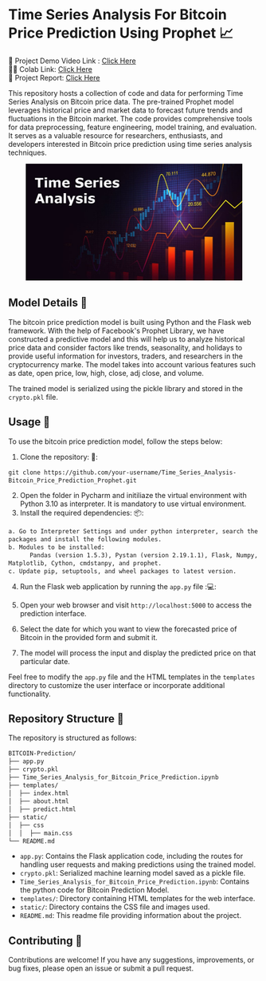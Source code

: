 # Time Series Analysis For Bitcoin Price Prediction Using Prophet 📈

🎥 Project Demo Video Link : [Click Here](https://drive.google.com/file/d/1OcqU1jD7n4bznouzC8qJUNGPhhIF2FU6/view?usp=sharing)<br>
👨‍💻 Colab Link: [Click Here](https://colab.research.google.com/drive/1pVjHidnB62aPjQ_YM7kZWBUqktENaZkQ?usp=sharing)<br>
📝 Project Report:  [Click Here](https://drive.google.com/file/d/1Mb2VN6lbkbHfV__rxIA0h5h7Q9vCm2XK/view?usp=sharing)

This repository hosts a collection of code and data for performing Time Series Analysis on Bitcoin price data. The pre-trained Prophet model leverages historical price and market data to forecast future trends and fluctuations in the Bitcoin market. The code provides comprehensive tools for data preprocessing, feature engineering, model training, and evaluation. It serves as a valuable resource for researchers, enthusiasts, and developers interested in Bitcoin price prediction using time series analysis techniques.

<p align="center"><img src="header.jpg" height="234px" width="435px"></p>

## Model Details 🔎

The bitcoin price prediction model is built using Python and the Flask web framework. With the help of Facebook's Prophet Library, we have constructed a predictive model and this will help us to analyze historical price data and consider factors like trends, seasonality, and holidays to provide useful information for investors, traders, and researchers in the cryptocurrency marke. The model takes into account various features such as date, open price, low, high, close, adj close, and volume.

The trained model is serialized using the pickle library and stored in the `crypto.pkl` file.

## Usage :rocket:

To use the bitcoin price prediction model, follow the steps below:

1. Clone the repository:  :open_file_folder::
```
git clone https://github.com/your-username/Time_Series_Analysis-Bitcoin_Price_Prediction_Prophet.git
```
2. Open the folder in Pycharm and initiliaze the virtual environment with Python 3.10 as interpreter. It is mandatory to use virtual environment.
3. Install the required dependencies: :package::
```
a. Go to Interpreter Settings and under python interpreter, search the packages and install the following modules.
b. Modules to be installed:
      Pandas (version 1.5.3), Pystan (version 2.19.1.1), Flask, Numpy, Matplotlib, Cython, cmdstanpy, and prophet.
c. Update pip, setuptools, and wheel packages to latest version.
```
4. Run the Flask web application by running the `app.py` file ::computer::

5. Open your web browser and visit `http://localhost:5000` to access the prediction interface.

6. Select the date for which you want to view the forecasted price of Bitcoin in the provided form and submit it.

7. The model will process the input and display the predicted price on that particular date.

Feel free to modify the `app.py` file and the HTML templates in the `templates` directory to customize the user interface or incorporate additional functionality.

## Repository Structure :file_folder:

The repository is structured as follows:
```
BITCOIN-Prediction/
├── app.py
├── crypto.pkl
├── Time_Series_Analysis_for_Bitcoin_Price_Prediction.ipynb
├── templates/
│  ├── index.html
│  ├── about.html
│  ├── predict.html
├── static/
│  ├── css
│  │  ├── main.css
└── README.md
```

- `app.py`: Contains the Flask application code, including the routes for handling user requests and making predictions using the trained model.
- `crypto.pkl`: Serialized machine learning model saved as a pickle file.
- `Time_Series_Analysis_for_Bitcoin_Price_Prediction.ipynb`: Contains the python code for Bitcoin Prediction Model.
- `templates/`: Directory containing HTML templates for the web interface.
- `static/`: Directory contains the CSS file and images used.
- `README.md`: This readme file providing information about the project.

## Contributing :handshake:

Contributions are welcome! If you have any suggestions, improvements, or bug fixes, please open an issue or submit a pull request.
